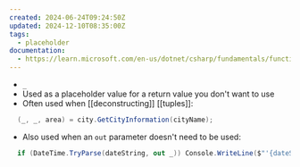 ```yaml
---
created: 2024-06-24T09:24:50Z
updated: 2024-12-10T08:35:00Z
tags:
  - placeholder
documentation:
  - https://learn.microsoft.com/en-us/dotnet/csharp/fundamentals/functional/discards
---
```

- `_`
- Used as a placeholder value for a return value you don't want to use
- Often used when [[deconstructing]] [[tuples]]:
```csharp
  (_, _, area) = city.GetCityInformation(cityName);
```
- Also used when an `out` parameter doesn't need to be used:
```csharp
  if (DateTime.TryParse(dateString, out _)) Console.WriteLine($"'{dateString}': valid");
```